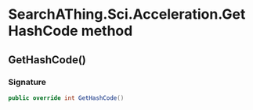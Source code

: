 # SearchAThing.Sci.Acceleration.GetHashCode method
## GetHashCode()
### Signature
```csharp
public override int GetHashCode()
```
